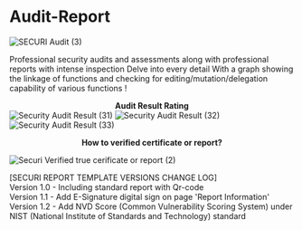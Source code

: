 # Audit-Report
![SECURI Audit (3)](https://user-images.githubusercontent.com/111109564/197771156-aae12cb2-8244-4c60-9067-094d3dbeba7d.png)

Professional security audits and assessments along with professional reports with intense inspection Delve into every detail With a graph showing the linkage of functions and checking for editing/mutation/delegation capability of various functions
!<center><B>Audit Result Rating</b></center>
![Security Audit Result (31)](https://user-images.githubusercontent.com/111109564/197769445-56158a92-4fdf-4097-9517-ac9e312a97ab.png)
![Security Audit Result (32)](https://user-images.githubusercontent.com/111109564/197769548-434a7f96-b8fc-47e5-b720-fefbf83c785d.png)
![Security Audit Result (33)](https://user-images.githubusercontent.com/111109564/197769591-5e72db04-4b23-4bb1-96dc-cb474b53e10f.png)

<center><B>How to verified certificate or report?</b></center>

![Securi Verified true cerificate or report (2)](https://user-images.githubusercontent.com/111109564/197774371-f24f4b81-2b3f-425c-b4e7-dd8341d93234.png)


[SECURI REPORT TEMPLATE VERSIONS CHANGE LOG]</br>
Version 1.0 - Including standard report with Qr-code</br>
Version 1.1 - Add E-Signature digital sign on page 'Report Information'</br>
Version 1.2 - Add NVD Score (Common Vulnerability Scoring System) under NIST (National Institute of Standards and Technology) standard
